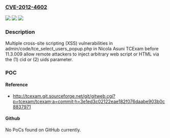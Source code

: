 ### [CVE-2012-4602](https://cve.mitre.org/cgi-bin/cvename.cgi?name=CVE-2012-4602)
![](https://img.shields.io/static/v1?label=Product&message=n%2Fa&color=blue)
![](https://img.shields.io/static/v1?label=Version&message=n%2Fa&color=blue)
![](https://img.shields.io/static/v1?label=Vulnerability&message=n%2Fa&color=brighgreen)

### Description

Multiple cross-site scripting (XSS) vulnerabilities in admin/code/tce_select_users_popup.php in Nicola Asuni TCExam before 11.3.009 allow remote attackers to inject arbitrary web script or HTML via the (1) cid or (2) uids parameter.

### POC

#### Reference
- http://tcexam.git.sourceforge.net/git/gitweb.cgi?p=tcexam/tcexam;a=commit;h=3e1ed3c02122eae182f076daabe903b0c8837971

#### Github
No PoCs found on GitHub currently.

